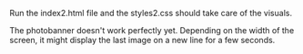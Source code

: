 Run the index2.html file and the styles2.css should take care of the visuals. 

The photobanner doesn't work perfectly yet. Depending on the width of the screen, it might display the last image on a new line for a few seconds.
